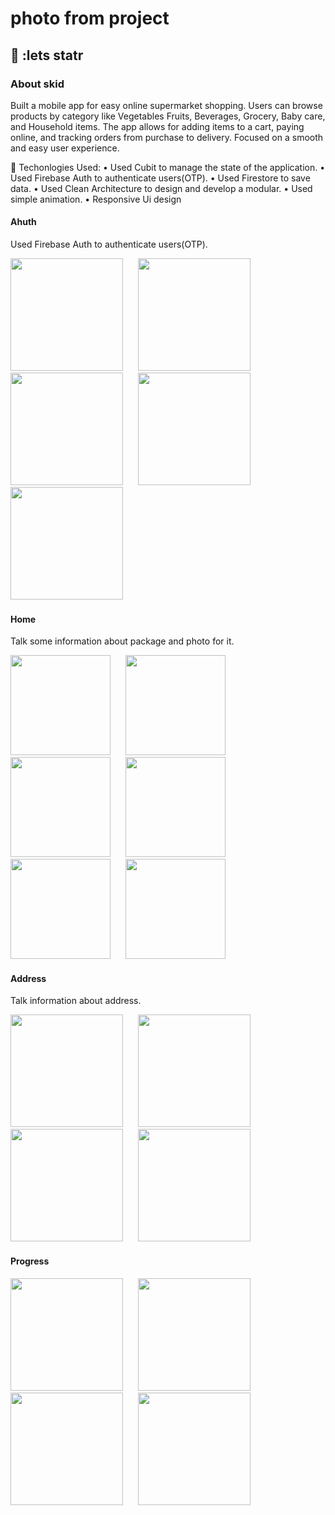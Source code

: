 #  photo from project

## 🎿 :lets statr
### About skid
Built a mobile app for easy online supermarket shopping. Users can browse products by category like Vegetables Fruits,
 Beverages, Grocery, Baby care, and Household items. The app allows for adding items to a cart, paying online, and tracking
 orders from purchase to delivery. Focused on a smooth and easy user experience.

🔵 Techonlogies Used:
• Used Cubit to manage the state of the application.
• Used Firebase Auth to authenticate users(OTP).
• Used Firestore to save data.
• Used Clean Architecture to design and develop a modular.
• Used simple animation.
• Responsive Ui design

#### Ahuth 
Used Firebase Auth to authenticate users(OTP).
<div>
<img src="https://github.com/MOHAMD-ASHRAF/movies_app/assets/84055555/43cc21f1-60c5-4205-9856-277090d93980" width= 180>
&nbsp;&nbsp;&nbsp;&nbsp;
<img src="https://github.com/MOHAMD-ASHRAF/movies_app/assets/84055555/5b7f790f-3dcc-4c07-bed5-154e7c5fa908" width= 180>
&nbsp;&nbsp;&nbsp;&nbsp;
<img src="https://github.com/MOHAMD-ASHRAF/BMI/assets/84055555/341db43e-1f22-49fe-a7b6-fa7856f8b839" width= 180>
  &nbsp;&nbsp;&nbsp;&nbsp;
<img src="https://github.com/MOHAMD-ASHRAF/BMI/assets/84055555/330fa48f-ba63-4308-a6ed-f68e72ef754f" width= 180>
&nbsp;&nbsp;&nbsp;&nbsp;
<img src="https://github.com/MOHAMD-ASHRAF/movies_app/assets/84055555/7f077cff-3b96-4655-a01c-75ac6bbb0596" width= 180>
  &nbsp;&nbsp;&nbsp;&nbsp;
</div>

#### Home 
Talk some information about package and photo for it.
<div>
<img src="https://github.com/MOHAMD-ASHRAF/movies_app/assets/84055555/789b4468-959b-4052-94c3-0732b6d4c482" width= 160>
&nbsp;&nbsp;&nbsp;&nbsp;
<img src="https://github.com/MOHAMD-ASHRAF/movies_app/assets/84055555/ffb1b06e-9c11-4f11-ada5-e1fd2cd2ad16" width= 160>
&nbsp;&nbsp;&nbsp;&nbsp; 
<img src="https://github.com/MOHAMD-ASHRAF/BMI/assets/84055555/b145e11d-e416-4c28-9f9c-611331d078fd" width= 160>
&nbsp;&nbsp;&nbsp;&nbsp; 
<img src="https://github.com/MOHAMD-ASHRAF/BMI/assets/84055555/ccbf0adf-f703-4e11-8db7-7bb774a49d05" width= 160>
&nbsp;&nbsp;&nbsp;&nbsp; 
<img src="https://github.com/MOHAMD-ASHRAF/BMI/assets/84055555/32f1148f-d76e-44d5-b078-efc11b593daa" width= 160>
&nbsp;&nbsp;&nbsp;&nbsp; 
<img src="https://github.com/MOHAMD-ASHRAF/BMI/assets/84055555/851f4951-2164-4ae9-91aa-49e19051e749" width= 160>
&nbsp;&nbsp;&nbsp;&nbsp; 
<div>
  
#### Address 
Talk information about address.
<div>
<img src="https://github.com/MOHAMD-ASHRAF/BMI/assets/84055555/16ac0e11-a99f-4b47-b79c-3f8c4e05a71c" width= 180>
&nbsp;&nbsp;&nbsp;&nbsp;
<img src="https://github.com/MOHAMD-ASHRAF/BMI/assets/84055555/8ef22233-084f-4058-a0a6-7734798c39ee" width= 180>
&nbsp;&nbsp;&nbsp;&nbsp;
<img src="https://github.com/MOHAMD-ASHRAF/BMI/assets/84055555/40ea530e-a611-4797-a1b8-e94285241943" width= 180>
&nbsp;&nbsp;&nbsp;&nbsp;
<img src="https://github.com/MOHAMD-ASHRAF/BMI/assets/84055555/3bf7364c-8389-42bb-98d8-78e48be7dabc" width= 180>
&nbsp;&nbsp;&nbsp;&nbsp;
</div>

#### Progress 
<div>
<img src="https://github.com/MOHAMD-ASHRAF/BMI/assets/84055555/b1f43286-6b1a-47cf-8aac-2c3f520eeef8" width= 180>
&nbsp;&nbsp;&nbsp;&nbsp;
<img src="https://github.com/MOHAMD-ASHRAF/BMI/assets/84055555/e8e26cf5-4e18-4b0c-ac36-e921fe40b050" width= 180>
&nbsp;&nbsp;&nbsp;&nbsp;
<img src="https://github.com/MOHAMD-ASHRAF/BMI/assets/84055555/78f4923b-e37f-4431-903c-c849b0e9c953" width= 180>
&nbsp;&nbsp;&nbsp;&nbsp;
<img src="https://github.com/MOHAMD-ASHRAF/BMI/assets/84055555/71c11ca3-30b9-4f05-955d-8c5634512529" width= 180>
&nbsp;&nbsp;&nbsp;&nbsp;
</div>
